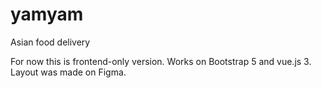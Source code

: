 # yamyam
Asian food delivery

For now this is frontend-only version.
Works on Bootstrap 5 and vue.js 3.
Layout was made on Figma.